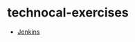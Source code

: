 # technocal-exercises

* [Jenkins](https://github.com/Zenika/technocal-exercises/blob/master/jenkins/index.md)
